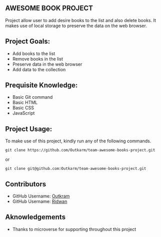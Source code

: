 ## AWESOME BOOK PROJECT
Project allow user to add desire books to the list and also delete books. It makes use of local storage to preserve the data on the web browser.

## Project Goals:
- Add books to the list
- Remove books in the list
- Preserve data in the web browser
- Add data to the collection

## Prequisite Knowledge:
- Basic Git command
- Basic HTML
- Basic CSS
- JavaScript

## Project Usage:
To make use of this project, kindly run any of the following commands.

```
git clone https://github.com/Outkarm/team-awesome-books-project.git
```
or 

```
git clone git@github.com:Outkarm/team-awesome-books-project.git
```
## Contributors
- GitHub Username: [Outkram](https://github.com/Outkarm)
- GitHub Username: [Ridwan](https://github.com/Ridwanullahi-code)


## Aknowledgements
- Thanks to microverse for supporting throughout this project
